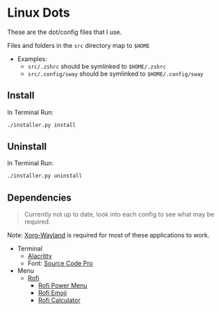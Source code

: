 # Linux Dots

These are the dot/config files that I use.

Files and folders in the `src` directory map to `$HOME`

- Examples:
    - `src/.zshrc` should be symlinked to `$HOME/.zshrc`
    - `src/.config/sway` should be symlinked to `$HOME/.config/sway`

## Install

In Terminal Run:
```bash
./installer.py install
```

## Uninstall

In Terminal Run:
```bash
./installer.py uninstall
```

## Dependencies

> Currently not up to date, look into each config to see what may be required.

Note: [Xorg-Wayland](https://archlinux.org/packages/extra/x86_64/xorg-xwayland/) is required for most of these applications to work.

- Terminal
    - [Alacritty](https://github.com/alacritty/alacritty)
    - Font: [Source Code Pro](https://github.com/adobe-fonts/source-code-pro)
- Menu
    - [Rofi](https://github.com/davatorium/rofi)
        - [Rofi Power Menu](https://github.com/jluttine/rofi-power-menu)
        - [Rofi Emoji](https://github.com/Mange/rofi-emoji)
        - [Rofi Calculator](https://github.com/svenstaro/rofi-calc)
    
